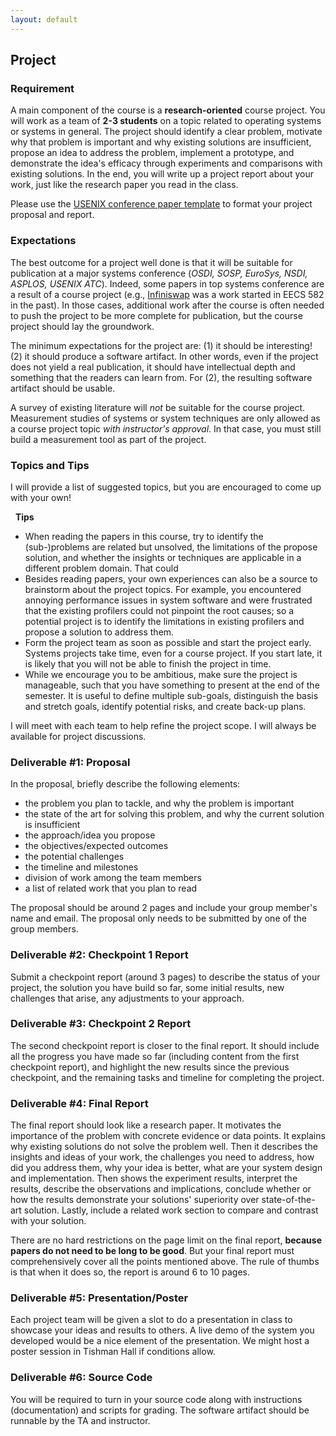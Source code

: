 ```yaml
---
layout: default
---
```


## Project

### Requirement

A main component of the course is a **research-oriented** course project. You
will work as a team of **2-3 students** on a topic related to operating systems
or systems in general. The project should identify a clear problem, motivate
why that problem is important and why existing solutions are insufficient,
propose an idea to address the problem, implement a prototype, and demonstrate
the idea's efficacy through experiments and comparisons with existing
solutions. In the end, you will write up a project report about your work, just
like the research paper you read in the class.

Please use the [USENIX conference paper
template](https://www.usenix.org/conferences/author-resources/paper-templates)
to format your project proposal and report.

### Expectations

The best outcome for a project well done is that it will be suitable for
publication at a major systems conference (*OSDI, SOSP, EuroSys, NSDI, ASPLOS,
USENIX ATC*). Indeed, some papers in top systems conference are a result of 
a course project (e.g., [Infiniswap](https://www.usenix.org/conference/nsdi17/technical-sessions/presentation/gu) was 
a work started in EECS 582 in the past). In those cases, additional work after
the course is often needed to push the project to be more complete for
publication, but the course project should lay the groundwork.

The minimum expectations for the project are: (1) it should be interesting! (2)
it should produce a software artifact. In other words, even if the project does
not yield a real publication, it should have intellectual depth and something
that the readers can learn from. For (2), the resulting software artifact
should be usable. 

A survey of existing literature will *not* be suitable for the course project.
Measurement studies of systems or system techniques are only allowed as a
course project topic *with instructor's approval*. In that case, you must still
build a measurement tool as part of the project.

### Topics and Tips

I will provide a list of suggested topics, but you are encouraged to come up
with your own! 

<div class="card border-success">
  <div class="card-header bg-success text-white">
    <span class="bi bi-bell-fill"></span>&nbsp;&nbsp;<strong>Tips</strong>
  </div>
  <div class="card-body">
  <ul>
    <li>When reading the papers in this course, try to identify the (sub-)problems are
    related but unsolved, the limitations of the propose solution, and whether the
    insights or techniques are applicable in a different problem domain. That could</li>
    <li>Besides reading papers, your own experiences can also be a source to
    brainstorm about the project topics. For example, you encountered annoying
    performance issues in system software and were frustrated that the existing
    profilers could not pinpoint the root causes; so a potential project is to
    identify the limitations in existing profilers and propose a solution to
    address them.</li>
    <li>Form the project team as soon as possible and start the project early. Systems 
    projects take time, even for a course project. If you start late, it is likely
    that you will not be able to finish the project in time.</li>
    <li>While we encourage you to be ambitious, make sure the project 
    is manageable, such that you have something to present at the end of the semester. 
    It is useful to define multiple sub-goals, distinguish the basis and stretch goals, 
    identify potential risks, and create back-up plans.
    </li>
  </ul>
</div>
</div>

I will meet with each team to help refine the project scope. I will always be
available for project discussions.

### Deliverable #1: Proposal
In the proposal, briefly describe the following elements:

* the problem you plan to tackle, and why the problem is important
* the state of the art for solving this problem, and why the current solution is insufficient
* the approach/idea you propose
* the objectives/expected outcomes
* the potential challenges
* the timeline and milestones
* division of work among the team members
* a list of related work that you plan to read

The proposal should be around 2 pages and include your group member's name and email. 
The proposal only needs to be submitted by one of the group members.

### Deliverable #2: Checkpoint 1 Report

Submit a checkpoint report (around 3 pages) to describe the status of your
project, the solution you have build so far, some initial results, new
challenges that arise, any adjustments to your approach.

### Deliverable #3: Checkpoint 2 Report

The second checkpoint report is closer to the final report. It should include all 
the progress you have made so far (including content from the first checkpoint
report), and highlight the new results since the previous checkpoint, and the 
remaining tasks and timeline for completing the project.

### Deliverable #4: Final Report

The final report should look like a research paper. It motivates the importance
of the problem with concrete evidence or data points.  It explains why existing
solutions do not solve the problem well. Then it describes the insights and
ideas of your work, the challenges you need to address, how did you address
them, why your idea is better, what are your system design and implementation.
Then shows the experiment results, interpret the results, describe the
observations and implications, conclude whether or how the results demonstrate
your solutions' superiority over state-of-the-art solution. Lastly, include a
related work section to compare and contrast with your solution.

There are no hard restrictions on the page limit on the final report, **because papers 
do not need to be long to be good**. But your final report must comprehensively 
cover all the points mentioned above. The rule of thumbs is that when it does so, 
the report is around 6 to 10 pages.

### Deliverable #5: Presentation/Poster

Each project team will be given a slot to do a presentation in class to
showcase your ideas and results to others. A live demo of the system you
developed would be a nice element of the presentation. We might host a poster
session in Tishman Hall if conditions allow.

### Deliverable #6: Source Code
You will be required to turn in your source code along with instructions (documentation) and
scripts for grading. The software artifact should be runnable by the TA and instructor.
